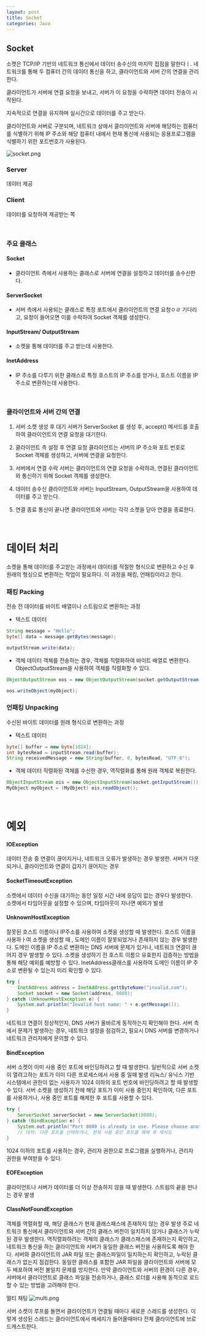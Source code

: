```yaml
---
layout: post
title: Socket
categories: Java
---
```



## Socket
소켓은 TCP/IP 기반의 네트워크 통신에서 데이터 송수신의 마지막 접점을 말한다ㅣ.
네트워크를 통해 두 컴퓨터 간의 데이터 통신을 하고, 클라이언트와 서버 간의 연결을 관리한다.

클라이언트가 서버에 연결 요청을 보내고, 서버가 이 요청을 수락하면 데이터 전송이 시작된다.

지속적으로 연결을 유지하며 실시간으로 데이터를 주고 받는다.

클라이언트와 서버로 구분되며, 네트워크 상에서 클라이언트와 서버에 해당하는 컴퓨터를 식별하기 위해 IP 주소와 
해당 컴퓨터 내에서 현재 통신에 사용되는 응용프로그램을 식별하기 위한 포트번호가 사용된다.

![socket.png](https://github.com/user-attachments/assets/5ee55c98-b46c-433a-9f66-1285d9a1372e)
### Server
데이터 제공

### Client
데이터를 요청하여 제공받는 쪽

<br>


### 주요 클래스
#### Socket
- 클라이언트 측에서 사용하는 클래스로 서버에 연결을 설정하고 데이터를 송수신한다.

#### ServerSocket
- 서버 측에서 사용되는 클래스로 특정 포트에서 클라이언트의 연결 요청ㅇㄹ 기다리고, 요청이 들어오면 이를 수락하여
Socket 객체를 생성한다.

#### InputStream/ OutputStream
- 소켓을 통해 데이터를 주고 받는데 사용한다.

#### InetAddress
- IP 주소를 다루기 위한 클래스로 특정 호스트의 IP 주소를 얻거나, 호스트 이름을 IP 주소로 변환하는데 사용한다.


<br>


### 클라이언트와 서버 간의 연결
1. 서버 소켓 생성 후 대기
   서버가 ServerSocket 를 생성 후, accept() 메서드를 호출하여 클라이언트의 연결 요청을 대기한다.

2. 클라이언트 측 설정 후 연결 요청
   클라이언트는 서버의 IP 주소와 포트 번호로 Socket 객체를 생성하고, 서버에 연결을 요청한다.
   
3. 서버에서 연결 수락
   서버는 클라이언트의 연결 요청을 수락하과, 연결된 클라이언트와 통신하기 위해 Socket 객체를 생성한다.
   
4. 데이터 송수신
   클라이언트와 서버는 InputStream, OutputStream을 사용하여 데이터를 주고 받는다.

5. 연결 종료
   통신이 끝나면 클라이언트와 서버는 각각 소켓을 닫아 연결을 종료한다.


<br>


# 데이터 처리
소켓을 통해 데이터를 주고받는 과정에서 데이터를 적절한 형식으로 변환하고 수신 후 원래의 형싱으로 변환하는 작업이 필요하다.
이 과정을 패킹, 언패킹이라고 한다.

### 패킹 Packing
전송 전 데이터를 바이트 배열이나 스트림으로 변환하는 과정  
- 텍스트 데이터
```java
String message = "Hello";
byte[] data = message.getBytes(message);

outputStream.write(data);
```
- 객체 데이터
객체를 전송하는 경우, 객체를 직렬화하여 바이트 배열로 변환한다.  
ObjectOutputStream을 사용하여 객체를 직렬화할 수 있다.
```java
ObjectOutputStream oos = new ObjectOutputStream(socket.getOutputStream());

oos.writeObject(myObject);
```

### 언패킹 Unpacking
수신된 바이트 데이터를 원래 형식으로 변환하는 과정
- 텍스트 데이터
```java
byte[] buffer = new byte[1024];
int bytesRead = inputStream.read(buffer);
String receivedMessage = new String(buffer, 0, bytesRead, "UTF-8");
```

- 객체 데이터 
직렬화된 객체를 수신한 경우, 역직렬화를 통해 원래 객체로 복원한다.
```java
ObjectInputStream ois = new ObjectInputStream(socket.getInputStream());
MyObject myObject = (MyObject) ois.readObject();
```

<br>


# 예외
#### IOException
 데이터 전송 중 연결이 끊어지거나, 네트워크 오류가 발생하는 경우 발생한.
 서버가 다운되거나, 클라이언트와 연결이 갑자기 끊어지는 경우

#### SocketTimeoutException
 소켓에서 데이터 수신을 대기하는 동안 일정 시간 내에 응답이 없는 경우다 발생한다.  
 소켓에서 타임아웃을 설정할 수 있으며, 타임아웃이 지나면 예외가 발생

#### UnknownHostException
 잘못된 호스트 이름이나 IP주소를 사용하여 소켓을 생성할 때 발생한다.
 호스트 이름을 사용하ㅏ여 소켓을 생성할 때 , 도메인 이름이 잘못되었거나 존재하지 않는 경우 발생한다.
 도메인 이름을 IP 주소로 변환하는 DNS 서버에 문제가 있거나, 네트워크 연결이 끊어지 경우 발생할 수 있다.
 소켓을 생성하기 전 호스트 이름으 유효한지 검증하는 방법을 통해 해당 예외를 예방할 수 있다.
 InetAddress클래스를 사용하여 도메인 이름이 IP 주소로 변환될 수 있는지 미리 확인할 수 있다.
```java
try {
    InetAddress address = InetAddress.gettByteName("invalid.com");
    Socket socket = new Socket(address, 8080);
} catch (UnknownHostException e) {
    System.out.println("Invalid host name: " + e.getMessage());
}
```
 네트워크 연결이 정상적인지, DNS 서버가 올바르게 동작하는지 확인해야 한다.
 서버 측에서 문제가 발생하는 경우, 네트워크 설정을 점검하고, 필요시 DNS 서버를 변경하거나 네트워크 관리자에게 문의할 수 있다.

#### BindException 
 서버 소켓이 이미 사용 중인 포트에 바인딩하려고 할 때 발생한다.
 일반적으로 서버 소켓이 열려고하는 포트가 이미 다른 프로세스에서 사용 중 일때 발생
 리눅스/ 유닉스 기반 시스템에서 권한이 없는 사용자가 1024 이하의 포트 번호에 바인딩하려고 할 때 발생할 수 있다.
 서버 소켓을 생성하기 전에 해당 포트가 이미 사용 중인지 확인하여, 다른 포트를 사용하거나, 사용 중인 포트를 해제한 후 포트를 사용할 수 있다.
```java
try {
    ServerSocket serverSocket = new ServerSocket(8080);
} catch (BindException e) {
    System.out.println("Port 8080 is already in use. Please choose another port.");
    // 대처: 다른 포트를 선택하거나, 현재 사용 중인 포트를 해제 후 재시도
}
```
 1024 이하의 포트를 사용하는 경우, 관리자 권한으로 프로그램을 실행하거나, 관리자 권한을 부여받을 수 있다.


#### EOFException
 클라이언트나 서버가 데이터를 더 이상 전송하지 않을 때 발생한다.
 스트림의 끝을 만나는 경우 발생

#### ClassNotFoundException
 객체를 역렬화할 때, 해당 클래스가 현재 클래스패스에 존재하지 않는 경우 발생
 주로 네트워크 통신에서 클라이언트와 서버 간의 클래스 버전이 일치하지 않거나 클래스가 누락된 경우 발생한다.
 역직렬화하려는 객체의 클래스가 클래스패스에 존재하는지 확인하고, 네트워크 통신을 하는 클라이언트와 서버가
동일한 클래스 버전을 사용하도록 해야 한다.
 서버와 클라이언트의 JAR 파일 또는 클래스파일이 일치하는지 확인하고, 누락된 클래스가 없는지 점검한다.
 동일한 클래스를 포함한 JAR 파일을 클라이언트와 서버에 모두 배포하여 버전 불일치 문제를 방지한다.
 만약 클라이언트와 서버의 환경이 다른 경우, 서버에서 클라이언트로 클래스 파일을 전송하거나, 
  클래스 로더를 사용해 동적으로 로드할 수 있는 방법을 고려해야 한다.



멀티 채팅
![multi.png](https://github.com/user-attachments/assets/cac5f24b-2938-4931-a823-4906bd41c9b4)

서버 소켓이 루프를 돌면서 클라이언트가 연결될 때마다 새로운 스레드를 생성한다.
이렇게 생성된 스레드는 클라이언트에서 메세지가 들어올때마다 전체 클라이언트에 브로드캐스트한다.

```java


```


